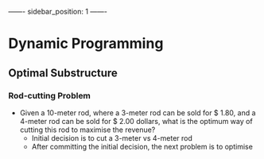 ——-
sidebar_position: 1
——-

# Dynamic Programming

## Optimal Substructure

### Rod-cutting Problem

* Given a 10-meter rod, where a 3-meter rod can be sold for $ 1.80, and a 4-meter rod can be sold for $ 2.00 dollars, what is the optimum way of cutting this rod to maximise the revenue?
    * Initial decision is to cut a 3-meter vs 4-meter rod
    * After committing the initial decision, the next problem is to optimise 
